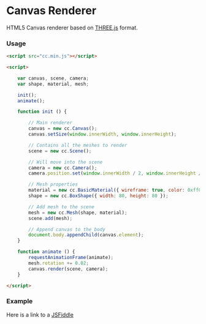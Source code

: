 Canvas Renderer
========

HTML5 Canvas renderer based on [THREE.js](https://github.com/mrdoob/three.js) format.

### Usage ###

```html
<script src="cc.min.js"></script>

<script>

    var canvas, scene, camera;
    var shape, material, mesh;

    init();
    animate();

    function init () {

        // Main renderer
        canvas = new cc.Canvas();
        canvas.setSize(window.innerWidth, window.innerHeight);

        // Contains all the meshes to render
        scene = new cc.Scene();

        // Will move into the scene
        camera = new cc.Camera();
        camera.position.set(window.innerWidth / 2, window.innerHeight / 2);

        // Mesh properties
        material = new cc.BasicMaterial({ wireframe: true, color: 0xff0000 });
        shape = new cc.BoxShape({ width: 80, height: 80 });

        // Add mesh to the scene
        mesh = new cc.Mesh(shape, material);
        scene.add(mesh);

        // Append canvas to the body
        document.body.appendChild(canvas.element);
    }

    function animate () {
        requestAnimationFrame(animate);
        mesh.rotation += 0.02;
        canvas.render(scene, camera);
    }

</script>
```

### Example ###

Here is a link to a [JSFiddle](https://jsfiddle.net/ubermanu/091b7k3x/)
